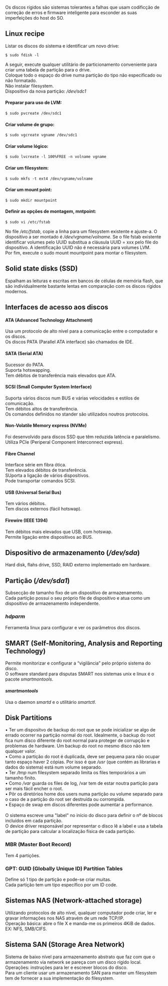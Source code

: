 Os discos rígidos são sistemas tolerantes a falhas que usam codificção de correção de erros e firmware inteligente para esconder as suas imperfeições do host do SO.

## Linux recipe
Listar os discos do sistema e identificar um novo drive:

	$ sudo fdisk -l
	
A seguir, execute qualquer utilitário de particionamento conveniente para criar uma tabela de partição para o drive.
<br />
Coloque todo o espaço do drive numa partição do tipo não especificado ou não formatado.
<br />
Não instalar filesystem.
<br />
Dispositivo da nova partição: */dev/sdc1*

#### Preparar para uso de LVM:
	
	$ sudo pvcreate /dev/sdc1

#### Criar volume de grupo:

	$ sudo vgcreate vgname /dev/sdc1

#### Criar volume lógico:

	$ sudo lvcreate -l 100%FREE -n volname vgname

#### Criar um filesystem:

	$ sudo mkfs -t ext4 /dev/vgname/volname

#### Criar um mount point:
	
	$ sudo mkdir mountpoint

#### Definir as opções de montagem, mntpoint:

	$ sudo vi /etc/fstab

No file */etc/fstab*, copie a linha para um filesystem existente e ajuste-a. O dispositivo a ser montado é */dev/vgname/volname*. Se o file fstab existente identificar volumes pelo UUID substitua a cláusula UUID = xxx pelo file do dispositivo. A identificação UUID não é necessária para volumes LVM.
<br />
Por fim, execute o sudo mount mountpoint para montar o filesystem.

## Solid state disks (SSD)
Espalham as leituras e escritas em bancos de células de memória flash, que são individualmente bastante lentas em comparação com os discos rígidos modernos.

## Interfaces de acesso aos discos
#### ATA (Advanced Technology Attachment)
Usa um protocolo de alto nível para a comunicação entre o computador e os discos.
<br />
Os discos PATA (Parallel ATA interface) são chamados de IDE.

#### SATA (Serial ATA)
Sucessor do PATA.
<br />
Suporta hotswapping.
<br />
Tem débitos de transferência mais elevados que ATA.

#### SCSI (Small Computer System Interface)
Suporta vários discos num BUS e várias velocidades e estilos de comunicação.
<br />
Tem débitos altos de transferência.
<br />
Os comandos definidos no stander são utilizados noutros protocolos.

#### Non-Volatile Memory express (NVMe)
Foi desenvolvido para discos SSD que têm reduzida latência e paralelismo.
<br />
Utiliza PCIe (Periperal Component Interconnect express).

#### Fibre Channel
Interface série em fibra ótica.
<br />
Tem elevados débitos de transferência.
<br />
SUporta a ligação de vários dispositivos.
<br />
Pode transportar comandos SCSI.

#### USB (Universal Serial Bus)
Tem vários débitos.
<br />
Tem discos externos (fácil hotswap).

#### Firewire (IEEE 1394)
Tem débitos mais elevados que USB, com hotswap.
<br />
Permite ligação entre dispositivos ao BUS.

## Dispositivo de armazenamento (*/dev/sda*)
Hard disk, flahs drive, SSD, RAID externo implementado em hardware.

## Partição (*/dev/sda1*)
Subsecção de tamanho fixo de um dispositivo de armazenamento.
<br />
Cada partição possui o seu próprio file de dispositivo e atua como um dispositivo de armazenamento independente.

### *hdparm*
Ferramenta linux para configurar e ver os parâmetros dos discos.

## SMART (Self-Monitoring, Analysis and Reporting Technology)
Permite monitorizar e configurar a “vigilância” pelo próprio sistema do disco.
<br />
O software standard para disputas SMART nos sistemas unix e linux é o pacote *smartmontools*.

#### *smartmontools*
Usa o daemon *smartd* e o utilitário *smartctl*.

## Disk Partitions
• Ter um dispositvo de backup do root que se pode inicializar se algo de errado ocorrer na partição normal do root. Idealmente, o backup do root fica num disco diferente do root normal para proteger de corrupção e problemas de hardware. Um backup do root no mesmo disco não tem qualquer valor.
<br />
• Como a partição do root é duplicada, deve ser pequena para não ocupar tanto espaço haver 2 cópias. Por isso é que */usr* (que contém as librarias e dados do sistema) está num volume separado.
<br />
• Ter */tmp* num filesystem separado	limita os files temporários a um tamanho finito.
<br />
• Como */var* guarda os files de log, /var tem de estar noutra partição para ser mais fácil encher o root.
<br />
• Pôr os diretórios home dos users numa partição ou volume separado para o caso de a partição do root ser destruída ou corrompida.
<br />
• Espaço de swap em discos diferentes pode aumentar a performance.
<br /><br />
O sistema escreve uma "label" no início do disco para definir o nº de blocos incluídos em cada partição.
<br />
O device driver responsável por representar o disco lê a label e usa a tabela de partição para calcular a localização física de cada partição.

### MBR (Master Boot Record)
Tem 4 partições.

### GPT: GUID (Globally Unique ID) Partition Tables
Define só 1 tipo de partição e pode-se criar muitas.
<br />
Cada partição tem um tipo específico por um ID code.

## Sistemas NAS (Network-attached storage)
Utilizando protocolos de alto nível, qualquer computador pode criar, ler e gravar informações nos NAS atravém de um rede TCP/IP.
<br />
Operação básica: abre o file X e manda-me os primeiros 4KiB de dados.
<br />
EX: NFS, SMB/CIFS.

## Sistema SAN (Storage Area Network)
Sistema de baixo nível para armazenamento abstrato que faz com que o armazenamento via network se pareça com um disco rígido local.
<br />
Operações: instruções para ler e escrever blocos do disco.
<br />
Para um cliente usar um armazenamento SAN para manter um filesystem tem de fornecer a sua implementação do filesystem.
